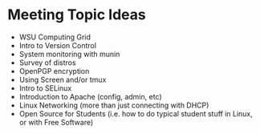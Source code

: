 Meeting Topic Ideas
===================

* WSU Computing Grid
* Intro to Version Control
* System monitoring with munin
* Survey of distros
* OpenPGP encryption
* Using Screen and/or tmux
* Intro to SELinux
* Introduction to Apache (config, admin, etc)
* Linux Networking (more than just connecting with DHCP)
* Open Source for Students (i.e. how to do typical student stuff in Linux, or with Free Software)
